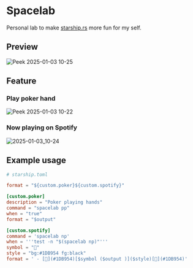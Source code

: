 # Spacelab

Personal lab to make [starship.rs](https://starship.rs) more fun for my self.


## Preview
![Peek 2025-01-03 10-25](https://github.com/user-attachments/assets/fa8332be-505a-4a0c-b587-1224694c442c)

## Feature
### Play poker hand
![Peek 2025-01-03 10-22](https://github.com/user-attachments/assets/bdf1647d-8c13-416a-b0b5-179c2d6b5dec)

### Now playing on Spotify
![2025-01-03_10-24](https://github.com/user-attachments/assets/b20f89b7-3685-4e15-be6f-a2700a4cd97d)


## Example usage
```toml
# starship.toml

format = "${custom.poker}${custom.spotify}"

[custom.poker]
description = "Poker playing hands"
command = "spacelab pp"
when = "true"
format = "$output"

[custom.spotify]
command = 'spacelab np'
when = '''test -n "$(spacelab np)"'''
symbol = ""
style = "bg:#1DB954 fg:black"
format = ' - [](#1DB954)[$symbol ($output )]($style)[](#1DB954)'
```
